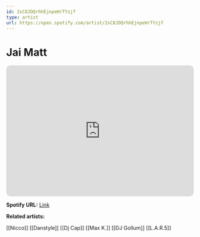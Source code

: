 ```yaml
---
id: 2sC8JDQrhhEjnpeHrTYzjf
type: artist
url: https://open.spotify.com/artist/2sC8JDQrhhEjnpeHrTYzjf
---
```

# Jai Matt

<iframe style="border-radius:12px" src="https://open.spotify.com/embed/artist/2sC8JDQrhhEjnpeHrTYzjf" width="100%" height="352" frameBorder="0" allowfullscreen="" allow="autoplay; clipboard-write; encrypted-media; fullscreen; picture-in-picture" loading="lazy"></iframe>

**Spotify URL:** [Link](https://open.spotify.com/artist/2sC8JDQrhhEjnpeHrTYzjf)

**Related artists:**

[[Nicco]]
[[Danstyle]]
[[Dj Cap]]
[[Max K.]]
[[DJ Gollum]]
[[L.A.R.5]]
